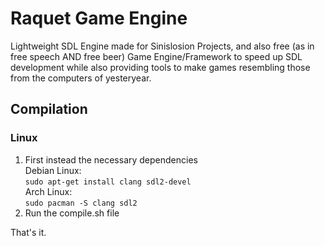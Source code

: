 # Raquet Game Engine

Lightweight SDL Engine made for Sinislosion Projects, and also free (as in free speech AND free beer) Game Engine/Framework to speed up SDL development while also providing tools to make games resembling those from the computers of yesteryear.

## Compilation
### Linux
1. First instead the necessary dependencies<br>
	Debian Linux:<br>
	`sudo apt-get install clang sdl2-devel`<br>
    Arch Linux:<br>
	`sudo pacman -S clang sdl2`
2. Run the compile.sh file

That's it.
